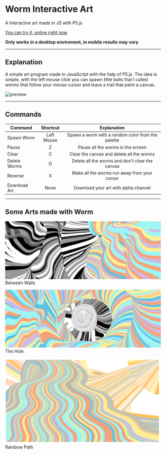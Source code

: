 # Worm Interactive Art
A Interactive art made in JS with P5.js

[You can try it, online right now](https://otaviocap.github.io/Worm-Interactive-Art/)

**Only works in a desktop enviroment, in mobile results may vary**

***
## Explanation
A simple art program made in JavaScript with the help of P5.js. The idea is simple, with the left mouse click you can spawn little balls that I called worms that follow your mouse cursor and leave a trail that paint a canvas.

![preview](media/preview.gif)

***
## Commands
| Command       | Shortcut     | Explanation                                      |
| ------------- |:------------:|:------------------------------------------------:|
| Spawn Worm    | Left Mouse   | Spawn a worm with a random color from the palette|
| Pause         | Z            | Pause all the worms in the screen                |
| Clear         | C            | Clear the canvas and delete all the worms        |
| Delete Worms  | D            | Delete all the worms and don't clear the canvas  |
| Reverse       | X            | Make all the worms run away from your cursor     |
| Download Art  | None         | Download your art with alpha channel             |


***
## Some Arts made with Worm

![sample1](media/sample1.png)Between Walls

![sample2](media/sample2.png)The Hole

![sample3](media/sample3.png)Rainbow Path
